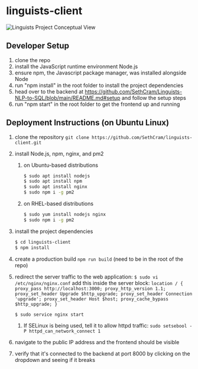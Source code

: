 # linguists-client
![Linguists Project Conceptual View](https://user-images.githubusercontent.com/86444777/219822992-974e45b1-fb9a-4600-90f9-78c37d9c9c89.png)

## Developer Setup
1. clone the repo
2. install the JavaScript runtime environment Node.js 
3. ensure npm, the Javascript package manager, was installed alongside Node
4. run "npm install" in the root folder to install the project dependencies
5. head over to the backend at https://github.com/SethCram/Linguists-NLP-to-SQL/blob/main/README.md#setup and follow the setup steps
6. run "npm start" in the root folder to get the frontend up and running

## Deployment Instructions (on Ubuntu Linux)
1. clone the repository `git clone https://github.com/SethCram/linguists-client.git`
2. install Node.js, npm, nginx, and pm2
    1. on Ubuntu-based distributions
        ```sh
        $ sudo apt install nodejs
        $ sudo apt install npm 
        $ sudo apt install nginx
        $ sudo npm i -g pm2 
        ```
    2. on RHEL-based distributions
        ```sh
        $ sudo yum install nodejs nginx
        $ sudo npm i -g pm2 
        ```
3. install the project dependencies
    ```sh
    $ cd linguists-client
    $ npm install
    ```
5. create a production build `npm run build` (need to be in the root of the repo)
6. redirect the server traffic to the web application: 
    `$ sudo vi /etc/nginx/nginx.conf`
    add this inside the server block:
        ```
        location / {
                proxy_pass http://localhost:3000;
                proxy_http_version 1.1;
                proxy_set_header Upgrade $http_upgrade;
                proxy_set_header Connection 'upgrade';
                proxy_set_header Host $host;
                proxy_cache_bypass $http_upgrade;
            }
        ```
    ```sh
    $ sudo service nginx start
    ```
    1. If SELinux is being used, tell it to allow httpd traffic: `sudo setsebool -P httpd_can_network_connect 1`
        
8. navigate to the public IP address and the frontend should be visible 
9. verify that it's connected to the backend at port 8000 by clicking on the dropdown and seeing if it breaks
